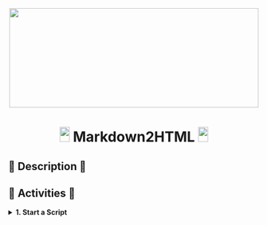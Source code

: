 <div align="center"><img src="https://user-images.githubusercontent.com/66263776/98416555-43fa9b80-204d-11eb-800a-df8e19b62655.jpg" width="500" height= "200"> </div>

# <div align="center"><img src="https://user-images.githubusercontent.com/66263776/98705433-b6b88f00-234b-11eb-97b7-cb193f7424f4.png" width="20" height= "30">    Markdown2HTML <img src="https://user-images.githubusercontent.com/66263776/98705433-b6b88f00-234b-11eb-97b7-cb193f7424f4.png" width="20" height= "30"></div>

## :scroll: Description :scroll:

## :memo: Activities :memo:
<details>
    <summary><b> 1. Start a Script</b></summary>

# :scroll: Description :scroll:
Write a script <font color="red">```markdown2html.py```</font> that takes an argument 2 strings:

* First argument is the name of the Markdown file
* Second argument is the output file name

**Requirements:**

* If the number of arguments is less than 2: print in STDERR <font color="red"> ```Usage: ./markdown2html.py README.md README.html``` </font> and exit 1
* If the Markdown file doesn’t exist: print in STDER Missing <filename> and exit 1
* Otherwise, print nothing and exit 0
---
#### ACTION (STEP 1)
>./markdown2html.py
#### OUTPUT
> Usage: ./markdown2html.py README.md README.html
---
#### ACTION (STEP 2)
>echo $?
#### OUTPUT
> 1
---
#### ACTION (STEP 3)
>./markdown2html.py README.md README.html 
#### OUTPUT
> Missing README.md
---
#### ACTION (STEP 4)
>echo $?
#### OUTPUT
> 1
---
### ACTION (STEP 5)
```console
user@vagrant:~/$ echo "Test" > README.md
user@vagrant:~/$ ./markdown2html.py README.md README.html 
user@vagrant:~/$ 
```
---

</details>